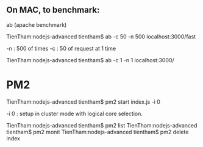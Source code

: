 ## On MAC, to benchmark:

ab (apache benchmark)

TienTham:nodejs-advanced tientham$ ab -c 50 -n 500 localhost:3000/fast

-n : 500 of times
-c : 50 of request at 1 time

TienTham:nodejs-advanced tientham$ ab -c 1 -n 1 localhost:3000/


# PM2
TienTham:nodejs-advanced tientham$ pm2 start index.js -i 0

-i 0 : setup in cluster mode with logical core selection.

TienTham:nodejs-advanced tientham$ pm2 list
TienTham:nodejs-advanced tientham$ pm2 monit
TienTham:nodejs-advanced tientham$ pm2 delete index
